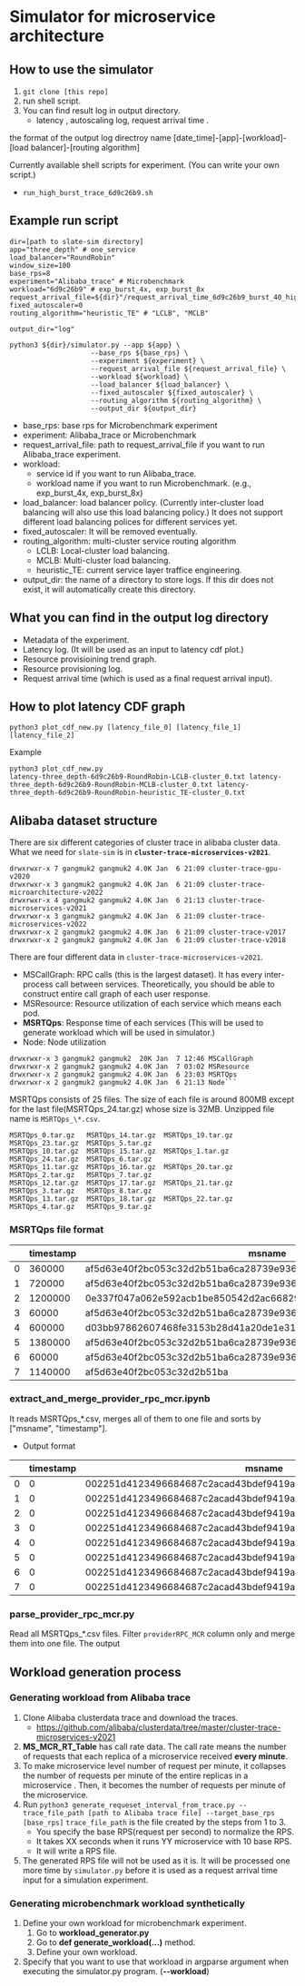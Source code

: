 # Simulator for microservice architecture

## How to use the simulator
1. ```git clone [this repo]```
2. run shell script.
3. You can find result log in output directory.
    - latency , autoscaling log, request arrival time .


the format of the output log directroy name
[date_time]-[app]-[workload]-[load balancer]-[routing algorithm]

Currently available shell scripts for experiment. (You can write your own script.)
- `run_high_burst_trace_6d9c26b9.sh`


## Example run script
```shell
dir=[path to slate-sim directory]
app="three_depth" # one_service
load_balancer="RoundRobin"
window_size=100
base_rps=8
experiment="Alibaba_trace" # Microbenchmark
workload="6d9c26b9" # exp_burst_4x, exp_burst_8x
request_arrival_file=${dir}"/request_arrival_time_6d9c26b9_burst_40_high.txt"
fixed_autoscaler=0
routing_algorithm="heuristic_TE" # "LCLB", "MCLB"

output_dir="log"

python3 ${dir}/simulator.py --app ${app} \
                    --base_rps ${base_rps} \
                    --experiment ${experiment} \
                    --request_arrival_file ${request_arrival_file} \
                    --workload ${workload} \
                    --load_balancer ${load_balancer} \
                    --fixed_autoscaler ${fixed_autoscaler} \
                    --routing_algorithm ${routing_algorithm} \
                    --output_dir ${output_dir}
```
- base_rps: base rps for Microbenchmark experiment
- experiment: Alibaba_trace or Microbenchmark
- request_arrival_file: path to request_arrival_file if you want to run Alibaba_trace experiment.
- workload: 
  - service id if you want to run Alibaba_trace.
  - workload name if you want to run Microbenchmark. (e.g., exp_burst_4x, exp_burst_8x)
- load_balancer: load balancer policy. (Currently inter-cluster load balancing will also use this load balancing policy.) It does not support different load balancing polices for different services yet.
- fixed_autoscaler: It will be removed eventually.
- routing_algorithm: multi-cluster service routing algorithm
  - LCLB: Local-cluster load balancing.
  - MCLB: Multi-cluster load balancing.
  - heuristic_TE: current service layer traffice engineering.
- output_dir: the name of a directory to store logs. If this dir does not exist, it will automatically create this directory.


## What you can find in the output log directory
- Metadata of the experiment.
- Latency log. (It will be used as an input to latency cdf plot.)
- Resource provisioining trend graph.
- Resource provisioning log.
- Request arrival time (which is used as a final request arrival input).

## How to plot latency CDF graph
```shell
python3 plot_cdf_new.py [latency_file_0] [latency_file_1] [latency_file_2]
```
Example
```shell
python3 plot_cdf_new.py 
latency-three_depth-6d9c26b9-RoundRobin-LCLB-cluster_0.txt latency-three_depth-6d9c26b9-RoundRobin-MCLB-cluster_0.txt latency-three_depth-6d9c26b9-RoundRobin-heuristic_TE-cluster_0.txt
```

## Alibaba dataset structure
There are six different categories of cluster trace in alibaba cluster data. What we need for `slate-sim` is in **`cluster-trace-microservices-v2021`**.
```shell
drwxrwxr-x 7 gangmuk2 gangmuk2 4.0K Jan  6 21:09 cluster-trace-gpu-v2020
drwxrwxr-x 3 gangmuk2 gangmuk2 4.0K Jan  6 21:09 cluster-trace-microarchitecture-v2022
drwxrwxr-x 4 gangmuk2 gangmuk2 4.0K Jan  6 21:13 cluster-trace-microservices-v2021
drwxrwxr-x 3 gangmuk2 gangmuk2 4.0K Jan  6 21:09 cluster-trace-microservices-v2022
drwxrwxr-x 2 gangmuk2 gangmuk2 4.0K Jan  6 21:09 cluster-trace-v2017
drwxrwxr-x 2 gangmuk2 gangmuk2 4.0K Jan  6 21:09 cluster-trace-v2018
```

There are four different data in `cluster-trace-microservices-v2021`.
- MSCallGraph: RPC calls (this is the largest dataset). It has every inter-process call between services. Theoretically, you should be able to construct entire call graph of each user response.
- MSResource: Resource utilization of each service which means each pod.
- **MSRTQps**: Response time of each services (This will be used to generate workload which will be used in simulator.)
- Node: Node utilization
```shell
drwxrwxr-x 3 gangmuk2 gangmuk2  20K Jan  7 12:46 MSCallGraph
drwxrwxr-x 2 gangmuk2 gangmuk2 4.0K Jan  7 03:02 MSResource
drwxrwxr-x 2 gangmuk2 gangmuk2 4.0K Jan  6 23:03 MSRTQps
drwxrwxr-x 2 gangmuk2 gangmuk2 4.0K Jan  6 21:13 Node```
```

MSRTQps consists of 25 files. The size of each file is around 800MB except for the last file(MSRTQps_24.tar.gz) whose size is 32MB. Unzipped file name is `MSRTQps_\*.csv`.
```shell
MSRTQps_0.tar.gz   MSRTQps_14.tar.gz  MSRTQps_19.tar.gz  MSRTQps_23.tar.gz  MSRTQps_5.tar.gz
MSRTQps_10.tar.gz  MSRTQps_15.tar.gz  MSRTQps_1.tar.gz   MSRTQps_24.tar.gz  MSRTQps_6.tar.gz
MSRTQps_11.tar.gz  MSRTQps_16.tar.gz  MSRTQps_20.tar.gz  MSRTQps_2.tar.gz   MSRTQps_7.tar.gz
MSRTQps_12.tar.gz  MSRTQps_17.tar.gz  MSRTQps_21.tar.gz  MSRTQps_3.tar.gz   MSRTQps_8.tar.gz
MSRTQps_13.tar.gz  MSRTQps_18.tar.gz  MSRTQps_22.tar.gz  MSRTQps_4.tar.gz   MSRTQps_9.tar.gz
```

### MSRTQps file format
|   | timestamp | msname                                                           | msinstanceid                                                     | metric            | value               |
|---|-----------|------------------------------------------------------------------|-----------------------------------------------------------------|-------------------|---------------------|
| 0 | 360000    | af5d63e40f2bc053c32d2b51ba6ca28739e93661fd816b61e1d2e90736c9643f | 5cb6ebc2cd245149dc4f7d36bca956f912554e8a0e17a79b05e2f59939919d82 | consumerRPC_MCR   | 17.7                |
| 1 | 720000    | af5d63e40f2bc053c32d2b51ba6ca28739e93661fd816b61e1d2e90736c9643f | 3525018ef4a856ec7e34e14ca9b2acd6d1515d9eeb6a4dd04473db0242589c82 | providerRPC_MCR   | 5.95                |
| 2 | 1200000   | 0e337f047a062e592acb1be850542d2ac66829277ec311eed311f21ac96266e3 | a223cd83228ee78027a6883b48d69899579c77357ff6edbedd40bdf686bb8951 | consumerRPC_MCR   | 22.35               |
| 3 | 60000     | af5d63e40f2bc053c32d2b51ba6ca28739e93661fd816b61e1d2e90736c9643f | 7dbf49e98cbac87cd78aa927cde9df54616f4541bbe2522b88a174cc09673ab3 | providerRPC_MCR   | 6.266666666666667  |
| 4 | 600000    | d03bb97862607468fe3153b28d41a20de1e3144a5662642b8d4c1062c550f622 | d2064c1a91d974098dc3a9eb48eea61182cd3bbc1885c1b48d206740c47e53ae | consumerRPC_MCR   | 55.63333333333333 |
| 5 | 1380000   | af5d63e40f2bc053c32d2b51ba6ca28739e93661fd816b61e1d2e90736c9643f | 8a50f66e901da479248a7f4e8394345fe92631c21add0d4063a69cfe09dc498d | consumerRPC_MCR   | 23.733333333333334 |
| 6 | 60000     | af5d63e40f2bc053c32d2b51ba6ca28739e93661fd816b61e1d2e90736c9643f | d95f2fe4b1c361fc24cbe6bd7629fcae3098bd60a4065518e96453169de11314 | providerRPC_MCR   | 6.15                |
| 7 | 1140000   | af5d63e40f2bc053c32d2b51ba

### extract_and_merge_provider_rpc_mcr.ipynb
It reads MSRTQps_\*.csv, merges all of them to one file and sorts by ["msname", "timestamp"].

- Output format

|   | timestamp | msname                                                           | msinstanceid                                                     | metric         | value              |
|---|-----------|------------------------------------------------------------------|-----------------------------------------------------------------|-----------------|--------------------|
| 0 | 0         | 002251d4123496684687c2acad43bdef9419a5e4fc01a65d2c558af92a5ad649 | 8e92aa9e2e3e0e35f69b3769f47dcbb43d3c21b35c0408bceaba550234c63118 | providerRPC_MCR | 42.9               |
| 1 | 0         | 002251d4123496684687c2acad43bdef9419a5e4fc01a65d2c558af92a5ad649 | 7a9660086346243cdc4611e2849d11633f1ef84abcfdb128436327f1f423ac72 | providerRPC_MCR | 41.21666666666667 |
| 2 | 0         | 002251d4123496684687c2acad43bdef9419a5e4fc01a65d2c558af92a5ad649 | 7fd50816dda300d9ffe2eb92f77695be94ec4eb1dbbc9e0214d491efd4cf4ca9 | providerRPC_MCR | 43.25              |
| 3 | 0         | 002251d4123496684687c2acad43bdef9419a5e4fc01a65d2c558af92a5ad649 | ba9cc9090ddf34bf76921911de8b2029c81ba636991651f6abbc5ee850fd554a | providerRPC_MCR | 41.66666666666666 |
| 4 | 0         | 002251d4123496684687c2acad43bdef9419a5e4fc01a65d2c558af92a5ad649 | 1ccd6de6a1e8207e41acc67edee4245c77e51ed738e44ed001d73284f8ae5fe0 | providerRPC_MCR | 41.88333333333333 |
| 5 | 0         | 002251d4123496684687c2acad43bdef9419a5e4fc01a65d2c558af92a5ad649 | a4d2b9c3134ef048a2481a2e303532f25ae02f5f2a5b13411594b059139ac115 | providerRPC_MCR | 40.05              |
| 6 | 0         | 002251d4123496684687c2acad43bdef9419a5e4fc01a65d2c558af92a5ad649 | 48c3618015c6904799d0f0048ccbd6a53a526bb1f5059ca97d7986855ae2d2a4 | providerRPC_MCR | 42.63333333333333 |
| 7 | 0         | 002251d4123496684687c2acad43bdef9419a5e4fc01a65d2c558af92a5ad649 | d4268912905166dd3818345010fc515



### parse_provider_rpc_mcr.py
Read all MSRTQps_\*.csv files. Filter `providerRPC_MCR` column only and merge them into one file. The output 

## Workload generation process
### Generating workload from Alibaba trace
1. Clone Alibaba clusterdata trace and download the traces.
   - https://github.com/alibaba/clusterdata/tree/master/cluster-trace-microservices-v2021
2. **MS_MCR_RT_Table** has call rate data. The call rate means the number of requests that each replica of a microservice received **every minute**.
3. To make microservice level number of request per minute, it collapses the number of requests per minute of the entire replicas in a microservice . Then, it becomes the number of requests per minute of the microservice.
4. Run `python3 generate_requeset_interval_from_trace.py --trace_file_path [path to Alibaba trace file] --target_base_rps [base_rps]`
    `trace_file_path` is the file created by the steps from 1 to 3.
    - You specify the base RPS(request per second) to normalize the RPS.
    - It takes XX seconds when it runs YY microservice with 10 base RPS.
    - It will write a RPS file.
5. The generated RPS file will not be used as it is. It will be processed one more time by `simulator.py` before it is used as a request arrival time input for a simulation experiment.

### Generating microbenchmark workload synthetically
1. Define your own workload for microbenchmark experiment.
   1. Go to **workload_generator.py**
   2. Go to **def generate_workload(...)** method.
   3. Define your own workload.
2. Specify that you want to use that workload in argparse argument when executing the simulator.py program. (**--workload**)
